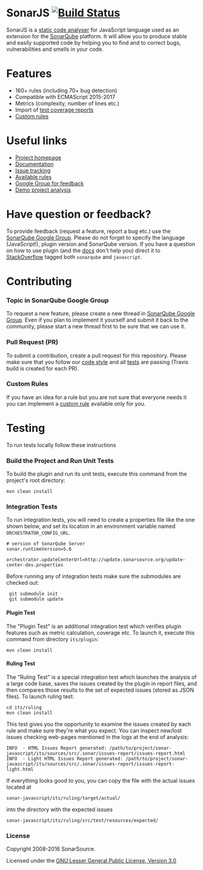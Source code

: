 # SonarJS [![Build Status](https://travis-ci.org/SonarSource/sonar-javascript.svg?branch=master)](https://travis-ci.org/SonarSource/sonar-javascript)

SonarJS is a [static code analyser](https://en.wikipedia.org/wiki/Static_program_analysis) for JavaScript language used as an extension for the [SonarQube](http://www.sonarqube.org/) platform. It will allow you to produce stable and easily supported code by helping you to find and to correct bugs, vulnerabilities and smells in your code.

# Features

* 160+ rules (including 70+ bug detection)
* Compatible with ECMAScript 2015-2017
* Metrics (complexity, number of lines etc.)
* Import of [test coverage reports](http://docs.sonarqube.org/display/PLUG/JavaScript+Coverage+Results+Import)
* [Custom rules](http://docs.sonarqube.org/display/PLUG/Custom+Rules+for+JavaScript)

# Useful links

* [Project homepage](https://www.sonarsource.com/why-us/products/languages/javascript.html)
* [Documentation](http://docs.sonarqube.org/display/PLUG/JavaScript+Plugin)
* [Issue tracking](http://jira.sonarsource.com/browse/SONARJS)
* [Available rules](https://sonarqube.com/coding_rules#languages=js)
* [Google Group for feedback](https://groups.google.com/forum/#!forum/sonarqube)
* [Demo project analysis](https://sonarqube.com/dashboard?id=react)

# Have question or feedback?
To provide feedback (request a feature, report a bug etc.) use the [SonarQube Google Group](https://groups.google.com/forum/#!forum/sonarqube). Please do not forget to specify the language (JavaScript!), plugin version and SonarQube version.
If you have a question on how to use plugin (and the [docs](http://docs.sonarqube.org/display/PLUG/JavaScript+Plugin) don't help you) direct it to [StackOverflow](http://stackoverflow.com/questions/tagged/sonarqube+javascript) tagged both `sonarqube` and `javascript`.

# Contributing

### Topic in SonarQube Google Group
To request a new feature, please create a new thread in [SonarQube Google Group](https://groups.google.com/forum/#!forum/sonarqube). Even if you plan to implement it yourself and submit it back to the community, please start a new thread first to be sure that we can use it.

### Pull Request (PR)
To submit a contribution, create a pull request for this repository. Please make sure that you follow our [code style](https://github.com/SonarSource/sonar-developer-toolset#code-style) and all [tests](#testing) are passing (Travis build is created for each PR).

### Custom Rules
If you have an idea for a rule but you are not sure that everyone needs it you can implement a [custom rule](http://docs.sonarqube.org/display/PLUG/Custom+Rules+for+JavaScript) available only for you. 

# <a name="testing"></a>Testing
To run tests locally follow these instructions

### Build the Project and Run Unit Tests
To build the plugin and run its unit tests, execute this command from the project's root directory:
```
mvn clean install
```

### Integration Tests
To run integration tests, you will need to create a properties file like the one shown below, and set its location in an environment variable named `ORCHESTRATOR_CONFIG_URL`.
```
# version of SonarQube Server
sonar.runtimeVersion=5.6

orchestrator.updateCenterUrl=http://update.sonarsource.org/update-center-dev.properties
```
Before running any of integration tests make sure the submodules are checked out:
```
 git submodule init
 git submodule update
```
#### Plugin Test
The "Plugin Test" is an additional integration test which verifies plugin features such as metric calculation, coverage etc. To launch it, execute this command from directory `its/plugin`:
```
mvn clean install
```  

#### Ruling Test
The "Ruling Test" is a special integration test which launches the analysis of a large code base, saves the issues created by the plugin in report files, and then compares those results to the set of expected issues (stored as JSON files). To launch ruling test:
```
cd its/ruling
mvn clean install
```

This test gives you the opportunity to examine the issues created by each rule and make sure they're what you expect. You can inspect new/lost issues checking web-pages mentioned in the logs at the end of analysis:
```
INFO  - HTML Issues Report generated: /path/to/project/sonar-javascript/its/sources/src/.sonar/issues-report/issues-report.html
INFO  - Light HTML Issues Report generated: /path/to/project/sonar-javascript/its/sources/src/.sonar/issues-report/issues-report-light.html

```
If everything looks good to you, you can copy the file with the actual issues located at
```
sonar-javascript/its/ruling/target/actual/
``` 
into the directory with the expected issues
```
sonar-javascript/its/ruling/src/test/resources/expected/
```

### License

Copyright 2008-2016 SonarSource.

Licensed under the [GNU Lesser General Public License, Version 3.0](http://www.gnu.org/licenses/lgpl.txt)
